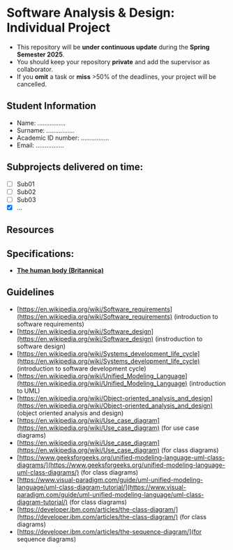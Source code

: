 # Software Analysis & Design: Individual Project
* This repository will be **under continuous update** during the **Spring Semester 2025**.
* You should keep your repository **private** and add the supervisor as collaborator.
* If you **omit** a task or **miss** >50% of the deadlines, your project will be cancelled.

## Student Information
* Name: ................
* Surname: ................
* Academic ID number: ................
* Email: ................

## Subprojects delivered on time:
- [ ] Sub01
- [ ] Sub02
- [ ] Sub03
- [x] ...

## Resources
## Specifications:
* **[The human body (Britannica)](https://www.britannica.com/science/human-body)**

## Guidelines
* [https://en.wikipedia.org/wiki/Software_requirements](https://en.wikipedia.org/wiki/Software_requirements) (introduction to software requirements)
* [https://en.wikipedia.org/wiki/Software_design](https://en.wikipedia.org/wiki/Software_design) (instroduction to software design)
* [https://en.wikipedia.org/wiki/Systems_development_life_cycle](https://en.wikipedia.org/wiki/Systems_development_life_cycle) (introduction to software development cycle)
* [https://en.wikipedia.org/wiki/Unified_Modeling_Language](https://en.wikipedia.org/wiki/Unified_Modeling_Language) (introduction to UML)
* [https://en.wikipedia.org/wiki/Object-oriented_analysis_and_design](https://en.wikipedia.org/wiki/Object-oriented_analysis_and_design) (object oriented analysis and design)
* [https://en.wikipedia.org/wiki/Use_case_diagram](https://en.wikipedia.org/wiki/Use_case_diagram) (for use case diagrams)
* [https://en.wikipedia.org/wiki/Use_case_diagram](https://en.wikipedia.org/wiki/Use_case_diagram) (for class diagrams)
* [https://www.geeksforgeeks.org/unified-modeling-language-uml-class-diagrams/](https://www.geeksforgeeks.org/unified-modeling-language-uml-class-diagrams/) (for class diagrams)
* [https://www.visual-paradigm.com/guide/uml-unified-modeling-language/uml-class-diagram-tutorial/](https://www.visual-paradigm.com/guide/uml-unified-modeling-language/uml-class-diagram-tutorial/) (for class diagrams)
* [https://developer.ibm.com/articles/the-class-diagram/](https://developer.ibm.com/articles/the-class-diagram/) (for class diagrams)
* [https://developer.ibm.com/articles/the-sequence-diagram/](for sequence diagrams)
